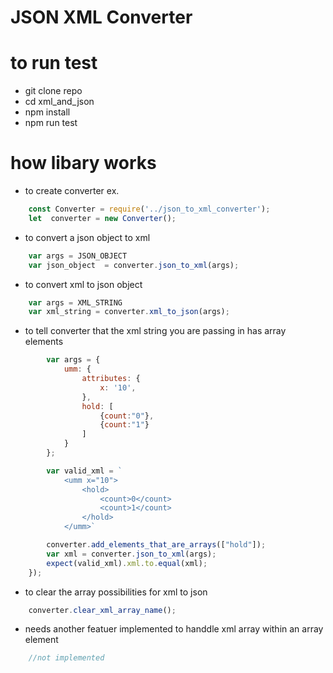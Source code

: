 # JSON XML Converter

# to run test
* git clone repo
* cd xml_and_json
* npm install
* npm run test


# how libary works
* to create converter ex.
```javascript
    const Converter = require('../json_to_xml_converter');
    let  converter = new Converter();
```

* to convert a json object to xml 
```javascript
    var args = JSON_OBJECT 
    var json_object  = converter.json_to_xml(args);
```

* to convert  xml to json object
```javascript
    var args = XML_STRING
    var xml_string = converter.xml_to_json(args);
```

* to tell converter that the xml string you are passing in has array elements
```javascript
        var args = {
        	umm: {
            	attributes: { 
                	x: '10',                               
                },
				hold: [
					{count:"0"},
					{count:"1"}
				]
         	}
		};

		var valid_xml = `
			<umm x="10">
   				<hold>
        			<count>0</count>
        			<count>1</count>
    			</hold>
			</umm>`

       	converter.add_elements_that_are_arrays(["hold"]);
        var xml = converter.json_to_xml(args);
        expect(valid_xml).xml.to.equal(xml);
	});

```

* to clear the array possibilities for xml to json
```javascript
    converter.clear_xml_array_name();
```

* needs another featuer implemented to handdle xml array within an array element
```javascript
    //not implemented
```
